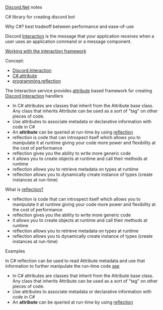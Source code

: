 [Discord.Net](https://discordnet.dev/) notes

C# library for creating discord bot

Why C#?
best tradeoff between performance and ease-of-use

Discord [Interaction](https://discord.com/developers/docs/interactions/receiving-and-responding) is the message that your application receives when a user uses an application command or a message component.

[Working with the interaction framework](https://discordnet.dev/guides/int_framework/intro.html)

Concept:
- [Discord.Interaction](https://discord.com/developers/docs/interactions/receiving-and-responding)
- [C#.attribute](https://learn.microsoft.com/en-us/dotnet/csharp/advanced-topics/reflection-and-attributes/)
- [programming.reflection](https://stackoverflow.com/questions/37628/what-is-reflection-and-why-is-it-useful)

The Interaction service provides [attribute](https://learn.microsoft.com/en-us/dotnet/csharp/advanced-topics/reflection-and-attributes/) based framework for creating [Discord Interaction](https://discord.com/developers/docs/interactions/receiving-and-responding) handlers
- In C# attributes are classes that inherit from the Attribute base class. Any class that inherits Attribute can be used as a sort of "tag" on other pieces of code.
- Use attributes to associate metadata or declarative information with code in C#
- An **attribute** can be queried at run-time by using [reflection](https://stackoverflow.com/questions/37628/what-is-reflection-and-why-is-it-useful)
- reflection is code that can introspect itself which allows you to manipulate it at runtime giving your code more power and flexibility at the cost of performance 
- reflection gives you the ability to write more generic code
- it allows you to create objects at  runtime and call their methods at runtime
- reflection allows you to retrieve metadata on types at runtime
- reflection allows you to dynamically create instance of types (create instances at run-time)



What is [reflection?](https://stackoverflow.com/questions/37628/what-is-reflection-and-why-is-it-useful)
- reflection is code that can introspect itself which allows you to manipulate it at runtime giving your code more power and flexibility at the cost of performance 
- reflection gives you the ability to write more generic code
- it allows you to create objects at  runtime and call their methods at runtime
- reflection allows you to retrieve metadata on types at runtime
- reflection allows you to dynamically create instance of types (create instances at run-time)

Examples

In C# reflection can be used to read Attribute metadata and use that information to further manipulate the run-time code [see](https://learn.microsoft.com/en-us/dotnet/csharp/advanced-topics/reflection-and-attributes/)
- In C# attributes are classes that inherit from the Attribute base class. Any class that inherits Attribute can be used as a sort of "tag" on other pieces of code.
- Use attributes to associate metadata or declarative information with code in C#
- An **attribute** can be queried at run-time by using [reflection](https://stackoverflow.com/questions/37628/what-is-reflection-and-why-is-it-useful)
